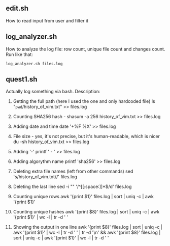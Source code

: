 ## edit.sh
How to read input from user and filter it

## log_analyzer.sh

How to analyze the log file: row count, unique file count and changes count.
Run like that:

```
log_analyzer.sh files.log
```

## quest1.sh

Actually log something via bash.
Description:
1. Getting the full path (here I used the one and only hardcoded file)
ls "`pwd`/history_of_vim.txt" >> files.log

2. Counting SHA256 hash -
shasum -a 256 history_of_vim.txt >> files.log

3. Adding date and time
date '+%F %X' >> files.log

4. File size - yes, it's not precise, but it's human-readable, which is nicer
du -sh history_of_vim.txt >> files.log

5. Adding '-'
printf ' - ' >> files.log

6. Adding algorythm name
printf 'sha256' >> files.log

7. Deleting extra file names (left from other commands)
sed 's/history_of_vim.txt//' files.log

5. Deleting the last line
sed -i "" '/^[[:space:]]*$/d' files.log

6. Counting unique rows
awk '{print $1}' files.log | sort | uniq -c | awk '{print $1}'

7. Counting unique hashes
awk '{print $8}' files.log | sort | uniq -c | awk '{print $1}' | wc -l | tr -d ' '

8. Showing the output in one line
awk '{print $8}' files.log | sort | uniq -c | awk '{print $1}' | wc -l | tr -d ' ' | tr -d '\n' && awk '{print $8}' files.log | sort | uniq -c | awk '{print $1}' | wc -l | tr -d ' '
